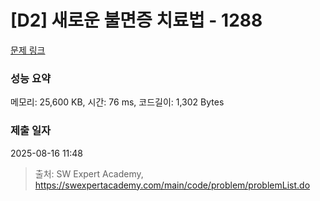 # [D2] 새로운 불면증 치료법 - 1288 

[문제 링크](https://swexpertacademy.com/main/code/problem/problemDetail.do?contestProbId=AV18_yw6I9MCFAZN) 

### 성능 요약

메모리: 25,600 KB, 시간: 76 ms, 코드길이: 1,302 Bytes

### 제출 일자

2025-08-16 11:48



> 출처: SW Expert Academy, https://swexpertacademy.com/main/code/problem/problemList.do